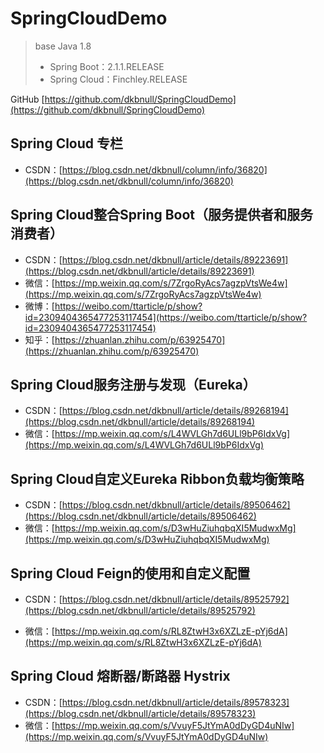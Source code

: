 # SpringCloudDemo
> base	Java 1.8
>
> - Spring Boot：2.1.1.RELEASE
> - Spring Cloud：Finchley.RELEASE



GitHub	[https://github.com/dkbnull/SpringCloudDemo](https://github.com/dkbnull/SpringCloudDemo)

## Spring Cloud 专栏

* CSDN：[https://blog.csdn.net/dkbnull/column/info/36820](https://blog.csdn.net/dkbnull/column/info/36820)

## Spring Cloud整合Spring Boot（服务提供者和服务消费者）

* CSDN：[https://blog.csdn.net/dkbnull/article/details/89223691](https://blog.csdn.net/dkbnull/article/details/89223691)
* 微信：[https://mp.weixin.qq.com/s/7ZrgoRyAcs7agzpVtsWe4w](https://mp.weixin.qq.com/s/7ZrgoRyAcs7agzpVtsWe4w)
* 微博：[https://weibo.com/ttarticle/p/show?id=2309404365477253117454](https://weibo.com/ttarticle/p/show?id=2309404365477253117454)
* 知乎：[https://zhuanlan.zhihu.com/p/63925470](https://zhuanlan.zhihu.com/p/63925470)

## Spring Cloud服务注册与发现（Eureka）

* CSDN：[https://blog.csdn.net/dkbnull/article/details/89268194](https://blog.csdn.net/dkbnull/article/details/89268194)
* 微信：[https://mp.weixin.qq.com/s/L4WVLGh7d6ULl9bP6IdxVg](https://mp.weixin.qq.com/s/L4WVLGh7d6ULl9bP6IdxVg)

## Spring Cloud自定义Eureka Ribbon负载均衡策略

* CSDN：[https://blog.csdn.net/dkbnull/article/details/89506462](https://blog.csdn.net/dkbnull/article/details/89506462)
* 微信：[https://mp.weixin.qq.com/s/D3wHuZiuhqbqXI5MudwxMg](https://mp.weixin.qq.com/s/D3wHuZiuhqbqXI5MudwxMg)

## Spring Cloud Feign的使用和自定义配置

* CSDN：[https://blog.csdn.net/dkbnull/article/details/89525792](https://blog.csdn.net/dkbnull/article/details/89525792)

* 微信：[https://mp.weixin.qq.com/s/RL8ZtwH3x6XZLzE-pYj6dA](https://mp.weixin.qq.com/s/RL8ZtwH3x6XZLzE-pYj6dA)

## Spring Cloud 熔断器/断路器 Hystrix

* CSDN：[https://blog.csdn.net/dkbnull/article/details/89578323](https://blog.csdn.net/dkbnull/article/details/89578323)
* 微信：[https://mp.weixin.qq.com/s/VvuyF5JtYmA0dDyGD4uNIw](https://mp.weixin.qq.com/s/VvuyF5JtYmA0dDyGD4uNIw)

